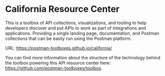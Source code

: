 # California Resource Center
This is a toolbox of API collections, visualizations, and tooling to help developers discover and put APIs to work as part of integrations and applications. Providing a single landing page, documentation, and Postman collections that can be easily run using the Postman platform.

URL: https://postman-toolboxes.github.io/california/

You can find more information about the structure of the technology behind the toolbox powering this API resource center here: https://github.com/postman-toolboxes/toolbox.
